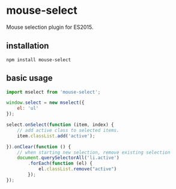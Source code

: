 # mouse-select
Mouse selection plugin for ES2015.

## installation
````
npm install mouse-select
````

## basic usage
````javascript
import mselect from 'mouse-select';

window.select = new mselect({
    el: 'ul'
});

select.onSelect(function (item, index) {
    // add active class to selected items.
    item.classList.add('active');

}).onClear(function () {
    // when starting new selection, remove existing selection
    document.querySelectorAll('li.active')
        .forEach(function (el) {
            el.classList.remove("active")
        });
});

````
